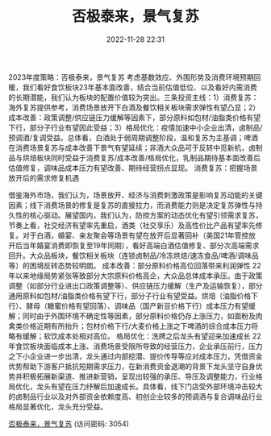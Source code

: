 ﻿---
title: 否极泰来，景气复苏
date: 2022-11-28 22:31
tags:
- 食品饮料 
updated: 1970-01-01 08:00:00
---

2023年度策略：否极泰来，景气复苏
考虑基数效应、外围形势及消费环境预期回暖，我们看好食饮板块23年基本面改善，结合当前估值低位、以及看好内需消费的长期潜能，我们认为板块的配置价值较为突出。三条投资主线：1）消费复苏：海外复苏提供参考，消费场景放开下白酒及餐饮相关板块需求弹性有望凸显；2）成本改善：政策调整/供应链压力缓解等因素下，部分原料如包材/油脂类价格有望下行，部分子行业有望因此受益；3）格局优化：疫情加速中小企业出清，卤制品/预调酒/复调受益。总体看，白酒处于弱周期调整阶段，温和复苏为主基调；啤酒在消费场景复苏与成本改善下景气有望延续；非酒大众品可于反转中觅新机，卤制品与烘焙板块同时受益于消费复苏/成本改善/格局优化，乳制品期待基本面改善后估值修复，调味品成本压力有望改善、期待经营拐点显现。
消费复苏：把握场景放开后的需求修复机遇
<!-- more -->
借鉴海外市场，我们认为，场景放开、经济与消费刺激政策是影响复苏动能的关键因素；线下消费场景的修复是复苏的直接拉力，而消费能力则是决定复苏弹性与持久性的核心驱动。展望国内，我们认为，防控方案的动态优化有望引领需求复苏，节奏上看，社交经济有望率先重启，酒类（社交享乐）及高性价比产品有望率先修复。对于白酒，婚宴、亲友聚会等场景有望在放开后显著回补（美国21年管控放开后当年婚宴消费即恢复至19年同期），看好高端白酒估值修复、部分次高端需求回升。大众品板块，餐饮相关板块（连锁卤制品/冷冻烘焙/速冻食品/啤酒/调味品等）的困境反转态势较明朗。
成本改善：部分原料价格高位回落带来利润弹性
22年以来地缘局势紧张等致部分大宗原料价格高企，大众品总体成本承压。由于政策调整（如部分行业进出口政策调整等）、供应链压力缓解（生产及运输恢复），部分通用原料如包材/油脂类价格有望下行，部分子行业有望受益。烘焙（油脂价格下行）、酵母（糖蜜价格有望回落）、调味品（国产新豆价格下行）成本压力有望缓解；同时由于外围环境不确定性等因素，部分原料价格仍存上涨压力，如面粉及肉禽类价格近期有所抬升；包材价格下行/大麦价格上涨之下啤酒的综合成本压力将略有缓解；软饮成本处相对高位。
格局优化：洗牌之后龙头有望迎来加速成长
22年食饮板块面临成本上涨、消费场景受限所导致的经营压力，企业承压前行，压力之下小企业进一步出清，龙头通过内部挖潜、提价传导等应对成本压力，凭借资金优势帮助下游客户抵抗短期需求压力，在新消费资金退潮的背景下龙头坚守自身优势并积极拓展新渠道、推进新营销，呈现出较强的承压、导压及调整能力，行业格局优化，龙头有望在压力纾解后加速成长。具体看，线下门店受外部环境冲击较大的卤制品行业以及对外部资金依赖度高、初创企业较多的预调酒与复合调味品行业格局显著优化，龙头充分受益。

[否极泰来，景气复苏](https://url12.ctfile.com/f/3948612-735512716-9b97fd?p=3054)
(访问密码: 3054)

